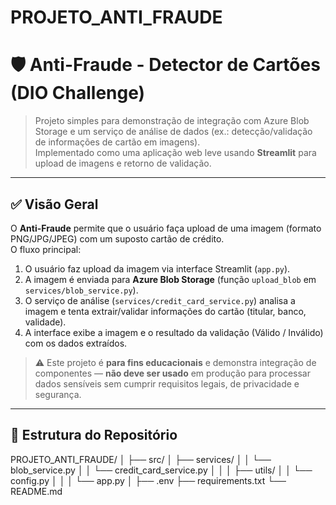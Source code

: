# PROJETO_ANTI_FRAUDE

# 🛡️ Anti-Fraude - Detector de Cartões (DIO Challenge)

> Projeto simples para demonstração de integração com Azure Blob Storage e um serviço de análise de dados (ex.: detecção/validação de informações de cartão em imagens).  
> Implementado como uma aplicação web leve usando **Streamlit** para upload de imagens e retorno de validação.

---

## ✅ Visão Geral

O **Anti-Fraude** permite que o usuário faça upload de uma imagem (formato PNG/JPG/JPEG) com um suposto cartão de crédito.  
O fluxo principal:

1. O usuário faz upload da imagem via interface Streamlit (`app.py`).
2. A imagem é enviada para **Azure Blob Storage** (função `upload_blob` em `services/blob_service.py`).
3. O serviço de análise (`services/credit_card_service.py`) analisa a imagem e tenta extrair/validar informações do cartão (titular, banco, validade).
4. A interface exibe a imagem e o resultado da validação (Válido / Inválido) com os dados extraídos.

> ⚠️ Este projeto é **para fins educacionais** e demonstra integração de componentes — **não deve ser usado** em produção para processar dados sensíveis sem cumprir requisitos legais, de privacidade e segurança.

---

## 📂 Estrutura do Repositório

PROJETO_ANTI_FRAUDE/
│
├── src/
│   ├── services/
│   │   └── blob_service.py
│   │   └── credit_card_service.py
│   │
│   ├── utils/
│   │   └── config.py
│   │
│   └── app.py
│
├── .env
├── requirements.txt
└── README.md


